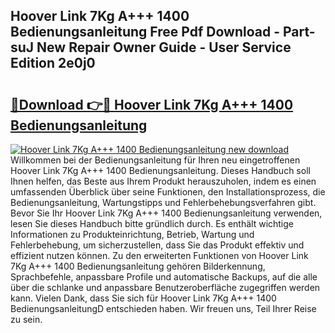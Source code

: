 ## Hoover Link 7Kg A+++ 1400 Bedienungsanleitung Free Pdf Download - Part-suJ New Repair Owner Guide - User Service Edition 2e0j0

# <h2><a href="http://df2cv7w.blite.top/?on=Hoover+Link+7Kg+A%2b%2b%2b+1400+Bedienungsanleitung">🔗Download 👉🔴 Hoover Link 7Kg A+++ 1400 Bedienungsanleitung</a></h2>

[![Hoover Link 7Kg A+++ 1400 Bedienungsanleitung new download](https://i.imgur.com/lujVjoI.png)](http://df2cv7w.blite.top/?on=Hoover+Link+7Kg+A%2b%2b%2b+1400+Bedienungsanleitung)
Willkommen bei der Bedienungsanleitung für Ihren neu eingetroffenen Hoover Link 7Kg A+++ 1400 Bedienungsanleitung. Dieses Handbuch soll Ihnen helfen, das Beste aus Ihrem Produkt herauszuholen, indem es einen umfassenden Überblick über seine Funktionen, den Installationsprozess, die Bedienungsanleitung, Wartungstipps und Fehlerbehebungsverfahren gibt. Bevor Sie Ihr Hoover Link 7Kg A+++ 1400 Bedienungsanleitung verwenden, lesen Sie dieses Handbuch bitte gründlich durch. Es enthält wichtige Informationen zu Produkteinrichtung, Betrieb, Wartung und Fehlerbehebung, um sicherzustellen, dass Sie das Produkt effektiv und effizient nutzen können. Zu den erweiterten Funktionen von Hoover Link 7Kg A+++ 1400 Bedienungsanleitung gehören Bilderkennung, Sprachbefehle, anpassbare Profile und automatische Backups, auf die alle über die schlanke und anpassbare Benutzeroberfläche zugegriffen werden kann. Vielen Dank, dass Sie sich für Hoover Link 7Kg A+++ 1400 BedienungsanleitungD entschieden haben. Wir freuen uns, Teil Ihrer Reise zu sein.
